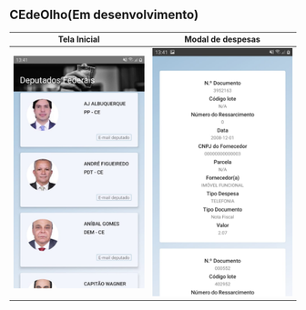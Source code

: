 ## CEdeOlho(Em desenvolvimento)

Tela Inicial              |  Modal de despesas
:-------------------------:|:-------------------------:
![](https://github.com/mensonones/CEdeOlho/blob/master/Screens/HomeCEdeOlho.jpeg?raw=true)  |  ![](https://github.com/mensonones/CEdeOlho/blob/master/Screens/ModalDespesas.jpeg?raw=true)

